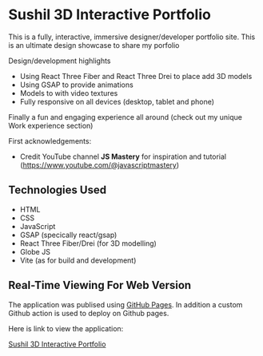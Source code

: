 # Sushil 3D Interactive Portfolio

This is a fully, interactive, immersive designer/developer portfolio site.  This is an ultimate design showcase to share my porfolio

Design/development highlights
- Using React Three Fiber and React Three Drei to place add 3D models
- Using GSAP to provide animations
- Models to with video textures
- Fully responsive on all devices (desktop, tablet and phone)

Finally a fun and engaging experience all around (check out my unique Work experience section)

First acknowledgements:

- Credit YouTube channel **JS Mastery** for inspiration and tutorial (https://www.youtube.com/@javascriptmastery)

## Technologies Used

- HTML
- CSS 
- JavaScript
- GSAP (specically react/gsap)
- React Three Fiber/Drei (for 3D modelling)
- Globe JS
- Vite (as for build and development)

## Real-Time Viewing For Web Version

The application was publised using [GitHub Pages](https://pages.github.com/). In addition a custom Github action is used to deploy on Github pages.

Here is link to view the application:

[Sushil 3D Interactive Portfolio](https://susgupta.github.io/3d_sushil_portfolio/)